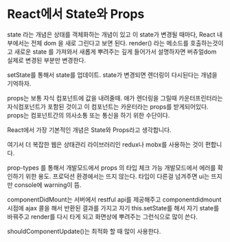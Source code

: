 # React에서 State와 Props

state 라는 개념은 상태를 객체화하는 개념이 있고
이 state가 변경될 때마다, React 내부에서는 전체 dom 을 새로 그린다고 보면 된다.
render() 라는 메소드를 호출하는것이고 새로운 state 를 가져와서 새롭게 뿌려주는
깊게 들어가서 설명하자면 버츄얼dom 실제로 변경된 부분만 변경한다.

setState를 통해서 state를 업데이트. state가 변경되면 렌더링이 다시된다는 개념을 기억하자.

props는 보통 자식 컴포넌트에 값을 내려줄때.
애가 렌더링을 그릴때 카운터프린터라는 자식컴포넌트가 포함된 것이고 이 컴포넌트는 카운터라는 props를 받게되어있다.
props는 컴포넌트간의 의사소통 또는 통신을 하기 위한 수단이다.

React에서 가장 기본적인 개념은 State와 Props라고 생각합니다.

여기서 더 복잡한 웹은 상태관리 라이브러리인 redux나 mobx를 사용하는 것이 편합니다.

prop-types 를 통해서 개발모드에서 props 의 타입 체크 가능
개발모드에서 에러를 확인하기 위한 용도. 프로덕션 환경에서는 뜨지 않는다.
타입이 다른걸 넘겨주면 ui는 뜨지만 console에 warning이 뜸.

componentDidMount는
서버에서 restful api를 제공해주고
componentdidmount 시점에 ajax 콜을 해서
반환된 결과를 가지고 자기 this.setState를
해서 자기 state를 바꿔주고 
render를 다시 타게 되고 화면상에 뿌려주는
그런식으로 많이 쓴다.

shouldComponentUpdate()는 최적화 할 때 많이 사용한다.


